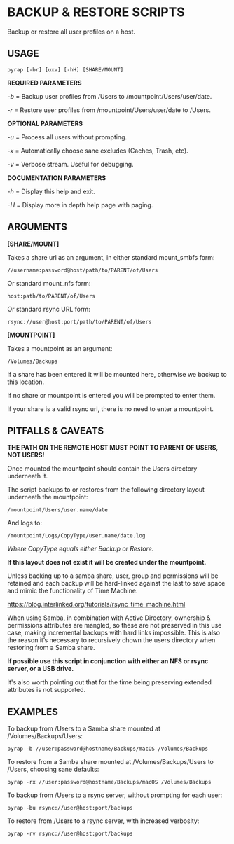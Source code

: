 # BACKUP & RESTORE SCRIPTS

Backup or restore all user profiles on a host.

## USAGE

`pyrap [-br] [uxv] [-hH] [SHARE/MOUNT]`

**REQUIRED PARAMETERS**

*-b* = Backup user profiles from /Users to /mountpoint/Users/user/date.

*-r* = Restore user profiles from /mountpoint/Users/user/date to /Users.

**OPTIONAL PARAMETERS**

*-u* = Process all users without prompting.

*-x* = Automatically choose sane excludes (Caches, Trash, etc).

*-v* = Verbose stream. Useful for debugging.

**DOCUMENTATION PARAMETERS**

*-h* = Display this help and exit.

*-H* = Display more in depth help page with paging.

## ARGUMENTS

**[SHARE/MOUNT]**

Takes a share url as an argument, in either standard mount_smbfs form:

`//username:password@host/path/to/PARENT/of/Users`

Or standard mount_nfs form:

`host:path/to/PARENT/of/Users`

Or standard rsync URL form:

`rsync://user@host:port/path/to/PARENT/of/Users`

**[MOUNTPOINT]**

Takes a mountpoint as an argument:

`/Volumes/Backups`

If a share has been entered it will be mounted here, otherwise we backup to this
location.

If no share or mountpoint is entered you will be prompted to enter them.

If your share is a valid rsync url, there is no need to enter a mountpoint.

## PITFALLS & CAVEATS

**THE PATH ON THE REMOTE HOST MUST POINT TO PARENT OF USERS, NOT USERS!**

Once mounted the mountpoint should contain the Users directory underneath it.

The script backups to or restores from the following directory layout underneath
the mountpoint:

`/mountpoint/Users/user.name/date`

And logs to:

`/mountpoint/Logs/CopyType/user.name/date.log`

*Where CopyType equals either Backup or Restore.*

**If this layout does not exist it will be created under the mountpoint.**

Unless backing up to a samba share, user, group and permissions will be retained
and each backup will be hard-linked against the last to save space and mimic the
functionality of Time Machine.

<https://blog.interlinked.org/tutorials/rsync_time_machine.html>

When using Samba, in combination with Active Directory, ownership & permissions
attributes are mangled, so these are not preserved in this use case, making
incremental backups with hard links impossible. This is also the reason it’s
necessary to recursively chown the users directory when restoring from a Samba
share.

**If possible use this script in conjunction with either an NFS or rsync server,
or a USB drive.**

It's also worth pointing out that for the time being preserving extended
attributes is not supported.

## EXAMPLES

To backup from /Users to a Samba share mounted at /Volumes/Backups/Users:

`pyrap -b //user:password@hostname/Backups/macOS /Volumes/Backups`

To restore from a Samba share mounted at /Volumes/Backups/Users to /Users,
choosing sane defaults:

`pyrap -rx //user:password@hostname/Backups/macOS /Volumes/Backups`

To backup from /Users to a rsync server, without prompting for each user:

`pyrap -bu rsync://user@host:port/backups`

To restore from /Users to a rsync server, with increased verbosity:

`pyrap -rv rsync://user@host:port/backups`

